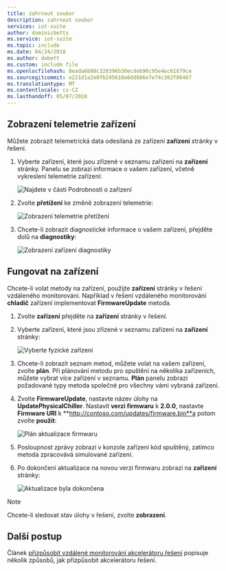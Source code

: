 ```yaml
---
title: zahrnout soubor
description: zahrnout soubor
services: iot-suite
author: dominicbetts
ms.service: iot-suite
ms.topic: include
ms.date: 04/24/2018
ms.author: dobett
ms.custom: include file
ms.openlocfilehash: 8eada6b88c320396b30ecdeb96c95e4ec61679ce
ms.sourcegitcommit: e221d1a2e0fb245610a6dd886e7e74c362f06467
ms.translationtype: MT
ms.contentlocale: cs-CZ
ms.lasthandoff: 05/07/2018
---
```

## <a name="view-device-telemetry"></a>Zobrazení telemetrie zařízení

Můžete zobrazit telemetrická data odesílaná ze zařízení **zařízení** stránky v řešení.

1. Vyberte zařízení, které jsou zřízené v seznamu zařízení na **zařízení** stránky. Panelu se zobrazí informace o vašem zařízení, včetně vykreslení telemetrie zařízení:

    ![Najdete v části Podrobnosti o zařízení](media/iot-suite-visualize-connecting/devicesdetail.png)

1. Zvolte **přetížení** ke změně zobrazení telemetrie:

    ![Zobrazení telemetrie přetížení](media/iot-suite-visualize-connecting/devicespressure.png)

1. Chcete-li zobrazit diagnostické informace o vašem zařízení, přejděte dolů na **diagnostiky**:

    ![Zobrazení zařízení diagnostiky](media/iot-suite-visualize-connecting/devicesdiagnostics.png)

## <a name="act-on-your-device"></a>Fungovat na zařízení

Chcete-li volat metody na zařízení, použijte **zařízení** stránky v řešení vzdáleného monitorování. Například v řešení vzdáleného monitorování **chladič** zařízení implementovat **FirmwareUpdate** metoda.

1. Zvolte **zařízení** přejděte na **zařízení** stránky v řešení.

1. Vyberte zařízení, které jsou zřízené v seznamu zařízení na **zařízení** stránky:

    ![Vyberte fyzické zařízení](media/iot-suite-visualize-connecting/devicesselect.png)

1. Chcete-li zobrazit seznam metod, můžete volat na vašem zařízení, zvolte **plán**. Při plánování metodu pro spuštění na několika zařízeních, můžete vybrat více zařízení v seznamu. **Plán** panelu zobrazí požadované typy metoda společné pro všechny vámi vybraná zařízení.

1. Zvolte **FirmwareUpdate**, nastavte název úlohy na **UpdatePhysicalChiller**. Nastavit **verzi firmwaru** k **2.0.0**, nastavte **Firmware URI** k **http://contoso.com/updates/firmware.bin**a potom zvolte **použít**:

    ![Plán aktualizace firmwaru](media/iot-suite-visualize-connecting/deviceschedule.png)

1. Posloupnost zprávy zobrazí v konzole zařízení kód spuštěný, zatímco metoda zpracovává simulované zařízení.

1. Po dokončení aktualizace na novou verzi firmwaru zobrazí na **zařízení** stránky:

    ![Aktualizace byla dokončena](media/iot-suite-visualize-connecting/complete.png)

> [!NOTE]
> Chcete-li sledovat stav úlohy v řešení, zvolte **zobrazení**.

## <a name="next-steps"></a>Další postup

Článek [přizpůsobit vzdálené monitorování akcelerátoru řešení](../articles/iot-suite/iot-suite-remote-monitoring-customize.md) popisuje několik způsobů, jak přizpůsobit akcelerátoru řešení.